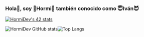 ### Hola👋, soy 🦖Hormi🐜 también conocido como 😇Iván😈
[![HormiDev's 42 stats](https://badge.mediaplus.ma/greenbinary/ide-dieg?1337Badge=off&UM6P=off)](https://github.com/oakoudad/badge42)

![HormiDev GitHub stats](https://github-readme-stats.vercel.app/api?username=hormidev&show_icons=true&theme=github_dark)![Top Langs](https://github-readme-stats.vercel.app/api/top-langs/?username=HormiDev&layout=compact&theme=github_dark)
<!--
**HormiDev/HormiDev** is a ✨ _special_ ✨ repository because its `README.md` (this file) appears on your GitHub profile.

Here are some ideas to get you started:

- 🔭 I’m currently working on ...
- 🌱 I’m currently learning ...
- 👯 I’m looking to collaborate on ...
- 🤔 I’m looking for help with ...
- 💬 Ask me about ...
- 📫 How to reach me: ...
- 😄 Pronouns: ...
- ⚡ Fun fact: ...
-->
